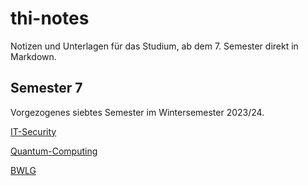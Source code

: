 # thi-notes
Notizen und Unterlagen für das Studium, ab dem 7. Semester direkt in Markdown. 

## Semester 7
Vorgezogenes siebtes Semester im Wintersemester 2023/24.

[IT-Security](semester_7/security/security.md)

[Quantum-Computing](semester_7/quantum/quantum.md)

[BWLG](semester_7/bwlg/bwlg.md)